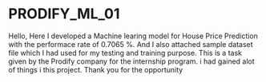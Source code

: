 # PRODIFY_ML_01
Hello, Here I developed a Machine learing model for House Price Prediction with the performace rate of 0.7065 %. And I also attached sample dataset file which I had used for my testing and training purpose. 
This is a task given by the Prodify company  for the internship program. i had gained alot of things i this project.
Thank you for the opportunity
